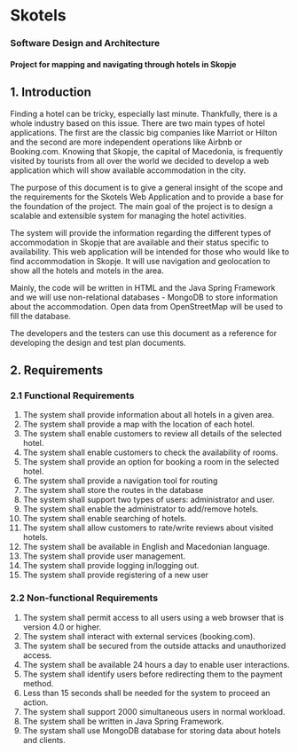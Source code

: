 # Skotels
<h3><b>Software Design and Architecture</b></h3>
 <h4>Project for mapping and navigating through hotels in Skopje<h4>

## 1. Introduction

  <p>Finding a hotel can be tricky, especially last minute. Thankfully, there is a whole industry based on this issue. There are two main types of hotel applications. The first are the classic big companies like Marriot or Hilton and the second are more independent operations like Airbnb or Booking.com. Knowing that Skopje, the capital of Macedonia, is frequently visited by tourists from all over the world we decided to develop a web application which will show available accommodation in the city.
  
  The purpose of this document is to give a general insight of the scope and the requirements for the Skotels Web Application and to provide a base for the foundation of the project. The main goal of the project is to design a scalable and extensible system for managing the hotel activities. 
  
  The system will provide the information regarding the different types of accommodation in Skopje that are available and their status specific to availability. This web application will be intended for those who would like to find accommodation in Skopje. It will use navigation and geolocation to show all the hotels and motels in the area.
  
  Mainly, the code will be written in HTML and the Java Spring Framework and we will use non-relational databases - MongoDB to store information about the accommodation. Open data from OpenStreetMap will be used to fill the database.
  
  The developers and the testers can use this document as a reference for developing the design and test plan documents.</p>

  ## 2. Requirements
  ### 2.1 Functional Requirements
  <ol>
  <li>The system shall provide information about all hotels in a given area.</li>
  <li>The system shall provide a map with the location of each hotel.</li>
  <li>The system shall enable customers to review all details of the selected hotel.</li>
  <li>The system shall enable customers to check the availability of rooms.</li>
  <li>The system shall provide an option for booking a room in the selected hotel.</li>
  <li>The system shall provide a navigation tool for routing</li>
  <li>The system shall store the routes in the database</li>
  <li>The system shall support two types of users: administrator and user.</li>
  <li>The system shall enable the administrator to add/remove hotels.</li>
  <li>The system shall enable searching of hotels.</li>
  <li>The system shall allow customers to rate/write reviews about visited hotels.</li>
  <li>The system shall be available in English and Macedonian language.</li>
  <li>The system shall provide user management.</li>
  <li>The system shall provide logging in/logging out.</li>
  <li>The system shall provide registering of a new user</li>
  </ol>

  ### 2.2 Non-functional Requirements
  <ol>
  <li>The system shall permit access to all users using a web browser that is version 4.0 or higher.</li>
  <li>The system shall interact with external services (booking.com).</li>
  <li>The system shall be secured from the outside attacks and unauthorized access.</li>
  <li>The system shall be available 24 hours a day to enable user interactions.</li>
  <li>The system shall identify users before redirecting them to the payment method. </li>
  <li>Less than 15 seconds shall be needed for the system to proceed an action.</li>
  <li>The system shall support 2000 simultaneous users in normal workload.</li>
  <li>The system shall be written in Java Spring Framework.</li>
  <li>The systam shall use MongoDB database for storing data about hotels and clients.</li>
  </ol>
